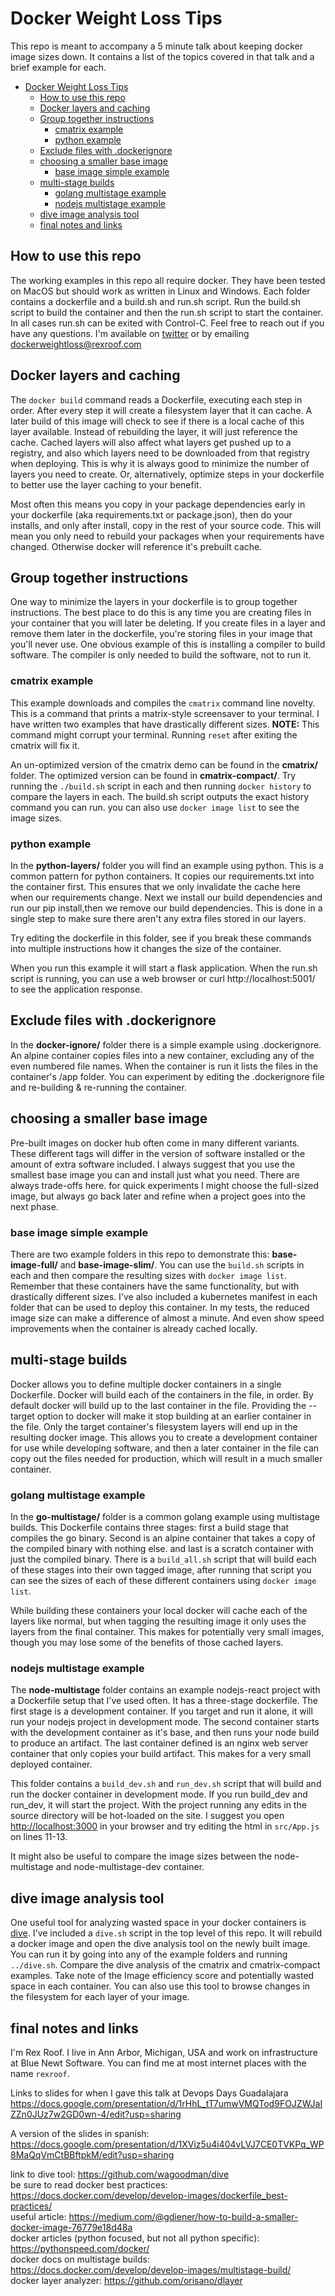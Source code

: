 
# Docker Weight Loss Tips

This repo is meant to accompany a 5 minute talk about keeping docker image sizes down.   It contains a list of the topics covered in that talk and a brief example for each. 

<!--ts-->
   * [Docker Weight Loss Tips](#docker-weight-loss-tips)
      * [How to use this repo](#how-to-use-this-repo)
      * [Docker layers and caching](#docker-layers-and-caching)
      * [Group together instructions](#group-together-instructions)
         * [cmatrix example](#cmatrix-example)
         * [python example](#python-example)
      * [Exclude files with .dockerignore](#exclude-files-with-dockerignore)
      * [choosing a smaller base image](#choosing-a-smaller-base-image)
         * [base image simple example](#base-image-simple-example)
      * [multi-stage builds](#multi-stage-builds)
         * [golang multistage example](#golang-multistage-example)
         * [nodejs multistage example](#nodejs-multistage-example)
      * [dive image analysis tool](#dive-image-analysis-tool)
      * [final notes and links](#final-notes-and-links)

<!-- Added by: rexroof, at: Sat Feb 15 15:50:07 EST 2020 -->

<!--te-->

## How to use this repo
The working examples in this repo all require docker.  They have been tested on MacOS but should work as written in Linux and Windows.  Each folder contains a dockerfile and a build.sh and run.sh script. Run the build.sh script to build the container and then the run.sh script to start the container.  In all cases run.sh can be exited with Control-C. Feel free to reach out if you have any questions.  I'm available on [twitter](https://twitter.com/rexroof) or by emailing [dockerweightloss@rexroof.com](mailto:dockerweightloss@rexroof.com)

## Docker layers and caching
The `docker build` command reads a Dockerfile, executing each step in order.  After every step it will create a filesystem layer that it can cache.  A later build of this image will check to see if there is a local cache of this layer available.  Instead of rebuilding the layer, it will just reference the cache.  Cached layers will also affect what layers get pushed up to a registry, and also which layers need to be downloaded from that registry when deploying.  This is why it is always good to minimize the number of layers you need to create.  Or, alternatively, optimize steps in your dockerfile to better use the layer caching to your benefit.  

Most often this means you copy in your package dependencies early in your dockerfile (aka requirements.txt or package.json), then do your installs, and only after install, copy in the rest of your source code.   This will mean you only need to rebuild your packages when your requirements have changed.  Otherwise docker will reference it's prebuilt cache. 


## Group together instructions
One way to minimize the layers in your dockerfile is to group together instructions.  The best place to do this is any time you are creating files in your container that you will later be deleting.  If you create files in a layer and remove them later in the dockerfile, you're storing files in your image that you'll never use.  One obvious example of this is installing a compiler to build software.  The compiler is only needed to build the software, not to run it. 

### cmatrix example
This example downloads and compiles the `cmatrix` command line novelty.  This is a command that prints a matrix-style screensaver to your terminal.   I have written two examples that have drastically different sizes.   **NOTE:** This command might corrupt your terminal.  Running `reset` after exiting the cmatrix will fix it.

An un-optimized version of the cmatrix demo can be found in the **cmatrix/** folder. The optimized version can be found in **cmatrix-compact/**.  Try running the `./build.sh` script in each and then running `docker history` to compare the layers in each.  The build.sh script outputs the exact history command you can run.    you can also use `docker image list` to see the image sizes. 

### python example
In the **python-layers/** folder you will find an example using python.  This is a
common pattern for python containers.  It copies our requirements.txt into the
container first.  This ensures that we only invalidate the cache here when our
requirements change.  Next we install our build dependencies and run our pip install,then we remove our build dependencies.  This is done in a single step to make sure there aren't any extra files stored in our layers.  

Try editing the dockerfile in this folder, see if you break these commands into
multiple instructions how it changes the size of the container.

When you run this example it will start a flask application.  When the run.sh script is running, you can use a web browser or curl http://localhost:5001/ to see the application response.

## Exclude files with .dockerignore
In the **docker-ignore/** folder there is a simple example using .dockerignore.  An alpine container copies files into a new container, excluding any of the even numbered file names.  When the container is run it lists the files in the container's /app folder.   You can experiment by editing the .dockerignore file and re-building & re-running the container. 

## choosing a smaller base image
Pre-built images on docker hub often come in many different variants. These different tags will differ in the version of software installed or the amount of extra software included.    I always suggest that you use the smallest base image you can and install just what you need.  There are always trade-offs here.  for quick experiments I might choose the full-sized image, but always go back later and refine when a project goes into the next phase. 

### base image simple example
There are two example folders in this repo to demonstrate this:  **base-image-full/** and **base-image-slim/**.  You can use the `build.sh` scripts in each and then compare the resulting sizes with `docker image list`.   Remember that these containers have the same functionality, but with drastically different sizes.   I've also included a kubernetes manifest in each folder that can be used to deploy this container.  In my tests, the reduced image size can make a difference of almost a minute.   And even show speed improvements when the container is already cached locally. 

## multi-stage builds
Docker allows you to define multiple docker containers in a single Dockerfile.   Docker will build each of the containers in the file, in order.   By default docker will build up to the last container in the file.  Providing the --target option to docker will make it stop building at an earlier container in the file.  Only the target container's filesystem layers will end up in the resulting docker image.  This allows you to create a development container for use while developing software, and then a later container in the file can copy out the files needed for production, which will result in a much smaller container.

### golang multistage example
In the **go-multistage/** folder is a common golang example using multistage builds.  This Dockerfile contains three stages:  first a build stage that compiles the go binary.  Second is an alpine container that takes a copy of the compiled binary with nothing else.  and last is a scratch container with just the compiled binary.   There is a `build_all.sh` script that will build each of these stages into their own tagged image, after running that script you can see the sizes of each of these different containers using `docker image list`.

While building these containers your local docker will cache each of the layers like normal, but when tagging the resulting image it only uses the layers from the final container.  This makes for potentially very small images, though you may lose some of the benefits of those cached layers.  

### nodejs multistage example
The **node-multistage** folder contains an example nodejs-react project with a Dockerfile setup that I've used often.   It has a three-stage dockerfile.  The first stage is a development container.  If you target and run it alone, it will run your nodejs project in development mode.   The second container starts with the development container as it's base, and then runs your node build to produce an artifact.   The last container defined is an nginx web server container that only copies your build artifact.   This makes for a very small deployed container.  

This folder contains a `build_dev.sh` and `run_dev.sh` script that will build and run the docker container in development mode.   If you run build_dev and run_dev, it will start the project.  With the project running any edits in the source directory will be hot-loaded on the site.  I suggest you open <http://localhost:3000> in your browser and try editing the html in `src/App.js` on lines 11-13. 

It might also be useful to compare the image sizes between the node-multistage and node-multistage-dev container. 

## dive image analysis tool
One useful tool for analyzing wasted space in your docker containers is [dive](https://github.com/wagoodman/dive).  I've included a `dive.sh` script in the top level of this repo.  It will rebuild a docker image and open the dive analysis tool on the newly built image.    You can run it by going into any of the example folders and running `../dive.sh`.  Compare the dive analysis of the cmatrix and cmatrix-compact examples.   Take note of the Image efficiency score and potentially wasted space in each container.   You can also use this tool to browse changes in the filesystem for each layer of your image. 


## final notes and links

I'm Rex Roof.   I live in Ann Arbor,  Michigan, USA and work on infrastructure at Blue Newt Software. You can find me at most internet places with the name `rexroof`.

Links to slides for when I gave this talk at Devops Days Guadalajara
<https://docs.google.com/presentation/d/1rHhL_tT7umwVMQTod9FOJZWJaIZZn0JUz7w2GD0wn-4/edit?usp=sharing>

A version of the slides in spanish:
<https://docs.google.com/presentation/d/1XViz5u4i404vLVJ7CE0TVKPq_WP8MaQqVmCtBBftpkM/edit?usp=sharing>


link to dive tool: <https://github.com/wagoodman/dive>\
be sure to read docker best practices: <https://docs.docker.com/develop/develop-images/dockerfile_best-practices/>\
useful article: <https://medium.com/@gdiener/how-to-build-a-smaller-docker-image-76779e18d48a>\
docker articles (python focused, but not all python specific): <https://pythonspeed.com/docker/>\
docker docs on multistage builds: <https://docs.docker.com/develop/develop-images/multistage-build/>\
docker layer analyzer: <https://github.com/orisano/dlayer>

